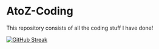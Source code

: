# AtoZ-Coding
This repository consists of all the coding stuff I have done!

[![GitHub Streak](https://streak-stats.demolab.com/?user=vishwatejach)](https://git.io/streak-stats)

